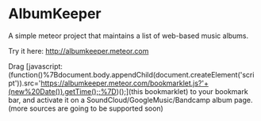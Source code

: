 AlbumKeeper
===========

A simple meteor project that maintains a list of web-based music albums.

Try it here: http://albumkeeper.meteor.com

Drag [javascript:(function()%7Bdocument.body.appendChild(document.createElement('script')).src='https://albumkeeper.meteor.com/bookmarklet.js?'+(new%20Date()).getTime();;%7D)();](this bookmarklet) to your bookmark bar, and activate it on a SoundCloud/GoogleMusic/Bandcamp album page. (more sources are going to be supported soon)
